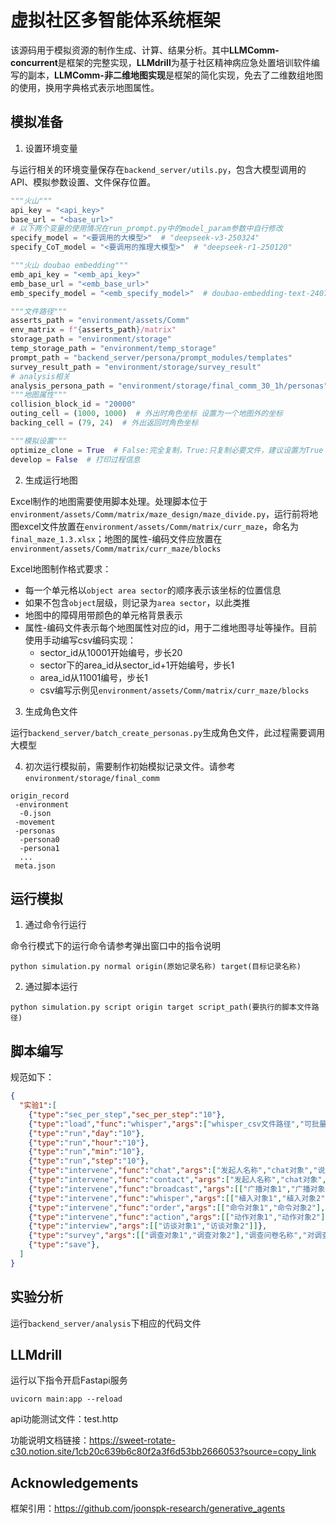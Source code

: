 # 虚拟社区多智能体系统框架

该源码用于模拟资源的制作生成、计算、结果分析。其中**LLMComm-concurrent**是框架的完整实现，**LLMdrill**为基于社区精神病应急处置培训软件编写的副本，**LLMComm-非二维地图实现**是框架的简化实现，免去了二维数组地图的使用，换用字典格式表示地图属性。

## 模拟准备

1. 设置环境变量

与运行相关的环境变量保存在`backend_server/utils.py`，包含大模型调用的API、模拟参数设置、文件保存位置。

```python
"""火山"""
api_key = "<api_key>"
base_url = "<base_url>"
# 以下两个变量的使用情况在run_prompt.py中的model_param参数中自行修改
specify_model = "<要调用的大模型>"  # "deepseek-v3-250324"
specify_CoT_model = "<要调用的推理大模型>"  # "deepseek-r1-250120"

"""火山 doubao embedding"""
emb_api_key = "<emb_api_key>"
emb_base_url = "<emb_base_url>"
emb_specify_model = "<emb_specify_model>"  # doubao-embedding-text-240715

"""文件路径"""
asserts_path = "environment/assets/Comm"
env_matrix = f"{asserts_path}/matrix"
storage_path = "environment/storage"
temp_storage_path = "environment/temp_storage"
prompt_path = "backend_server/persona/prompt_modules/templates"
survey_result_path = "environment/storage/survey_result"
# analysis相关
analysis_persona_path = "environment/storage/final_comm_30_1h/personas"
"""地图属性"""
collision_block_id = "20000"
outing_cell = (1000, 1000)  # 外出时角色坐标 设置为一个地图外的坐标
backing_cell = (79, 24)  # 外出返回时角色坐标

"""模拟设置"""
optimize_clone = True  # False:完全复制，True:只复制必要文件，建议设置为True
develop = False  # 打印过程信息

```

2. 生成运行地图

Excel制作的地图需要使用脚本处理。处理脚本位于`environment/assets/Comm/matrix/maze_design/maze_divide.py`，运行前将地图excel文件放置在`environment/assets/Comm/matrix/curr_maze`，命名为`final_maze_1.3.xlsx`；地图的属性-编码文件应放置在`environment/assets/Comm/matrix/curr_maze/blocks`

Excel地图制作格式要求：

- 每一个单元格以`object area sector`的顺序表示该坐标的位置信息
- 如果不包含`object`层级，则记录为`area sector`，以此类推
- 地图中的障碍用带颜色的单元格背景表示
- 属性-编码文件表示每个地图属性对应的id，用于二维地图寻址等操作。目前使用手动编写csv编码实现：
  - sector_id从10001开始编号，步长20
  - sector下的area_id从sector_id+1开始编号，步长1
  - area_id从11001编号，步长1
  - csv编写示例见`environment/assets/Comm/matrix/curr_maze/blocks`

3. 生成角色文件

运行`backend_server/batch_create_personas.py`生成角色文件，此过程需要调用大模型

4. 初次运行模拟前，需要制作初始模拟记录文件。请参考`environment/storage/final_comm`

```
origin_record
 -environment
  -0.json
 -movement
 -personas
  -persona0
  -persona1
  ...
 meta.json
```

## 运行模拟

1. 通过命令行运行

命令行模式下的运行命令请参考弹出窗口中的指令说明

```shell
python simulation.py normal origin(原始记录名称) target(目标记录名称)
```

2. 通过脚本运行

```shell
python simulation.py script origin target script_path(要执行的脚本文件路径)
```

## 脚本编写

规范如下：

```json
{
  "实验1":[
    {"type":"sec_per_step","sec_per_step":"10"},
    {"type":"load","func":"whisper","args":["whisper_csv文件路径","可批量执行多个文件"]},
    {"type":"run","day":"10"},
    {"type":"run","hour":"10"},
    {"type":"run","min":"10"},
    {"type":"run","step":"10"},
    {"type":"intervene","func":"chat","args":["发起人名称","chat对象","说话内容"]},
    {"type":"intervene","func":"contact","args":["发起人名称","chat对象","对话要求"]},
    {"type":"intervene","func":"broadcast","args":[["广播对象1","广播对象2"],"广播内容"]},
    {"type":"intervene","func":"whisper","args":[["植入对象1","植入对象2"],"植入内容"]},
    {"type":"intervene","func":"order","args":[["命令对象1","命令对象2"],"命令内容"]},
    {"type":"intervene","func":"action","args":[["动作对象1","动作对象2"],"动作内容"]},
    {"type":"interview","args":[["访谈对象1","访谈对象2"]]},
    {"type":"survey","args":[["调查对象1","调查对象2"],"调查问卷名称","对调查问卷要求","调查问卷路径"]},
    {"type":"save"},
  ]
}
```



## 实验分析

运行`backend_server/analysis`下相应的代码文件

## LLMdrill

运行以下指令开启Fastapi服务

```
uvicorn main:app --reload
```

api功能测试文件：test.http

功能说明文档链接：https://sweet-rotate-c30.notion.site/1cb20c639b6c80f2a3f6d53bb2666053?source=copy_link

## Acknowledgements

框架引用：https://github.com/joonspk-research/generative_agents